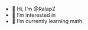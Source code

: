 - 👋 Hi, I’m @RalapZ
- 👀 I’m interested in 
- 🌱 I’m currently learning math


<!---
RalapZ/RalapZ is a ✨ special ✨ repository because its `README.md` (this file) appears on your GitHub profile.
You can click the Preview link to take a look at your changes.
--->
